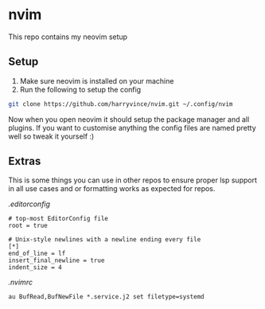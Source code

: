 # nvim

This repo contains my neovim setup

## Setup

1. Make sure neovim is installed on your machine
2. Run the following to setup the config

```bash
git clone https://github.com/harryvince/nvim.git ~/.config/nvim
```

Now when you open neovim it should setup the package manager and all plugins.
If you want to customise anything the config files are named pretty well so
tweak it yourself :)

## Extras

This is some things you can use in other repos to ensure proper lsp support in all
use cases and or formatting works as expected for repos.

_.editorconfig_

```editorconfig
# top-most EditorConfig file
root = true

# Unix-style newlines with a newline ending every file
[*]
end_of_line = lf
insert_final_newline = true
indent_size = 4
```

_.nvimrc_

```nvimrc
au BufRead,BufNewFile *.service.j2 set filetype=systemd
```
